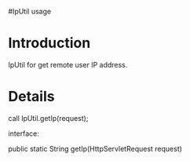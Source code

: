 #IpUtil usage

# Introduction #

IpUtil for get remote user IP address.


# Details #

call IpUtil.getIp(request);

interface:

public static String getIp(HttpServletRequest request)